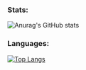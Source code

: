 ### Stats:

![Anurag's GitHub stats](https://github-readme-m0hanad1.vercel.app/api?username=M0hanad1&show_icons=true&count_privates=true&theme=tokyonight)


### Languages:
[![Top Langs](https://github-readme-m0hanad1.vercel.app/api/top-langs/?username=M0hanad1)](https://github-readme-m0hanad1.vercel.app/api/top-langs/?username=M0hanad1&count_privates=true&theme=tokyonight)
